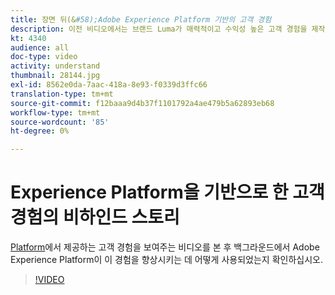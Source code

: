 ```yaml
---
title: 장면 뒤(&#58);Adobe Experience Platform 기반의 고객 경험
description: 이전 비디오에서는 브랜드 Luma가 매력적이고 수익성 높은 고객 경험을 제작하는 방법을 살펴보았습니다. 이 비디오에서는 Adobe Experience Platform을 사용하여 이 여정을 수행하는 방법을 살펴봅니다.
kt: 4340
audience: all
doc-type: video
activity: understand
thumbnail: 28144.jpg
exl-id: 8562e0da-7aac-418a-8e93-f0339d3ffc66
translation-type: tm+mt
source-git-commit: f12baaa9d4b37f1101792a4ae479b5a62893eb68
workflow-type: tm+mt
source-wordcount: '85'
ht-degree: 0%

---
```


# Experience Platform을 기반으로 한 고객 경험의 비하인드 스토리

[Platform](customer-experience.md)에서 제공하는 고객 경험을 보여주는 비디오를 본 후 백그라운드에서 Adobe Experience Platform이 이 경험을 향상시키는 데 어떻게 사용되었는지 확인하십시오.

>[!VIDEO](https://video.tv.adobe.com/v/28144?quality=12&learn=on)
